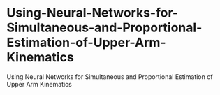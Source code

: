 # Using-Neural-Networks-for-Simultaneous-and-Proportional-Estimation-of-Upper-Arm-Kinematics
Using Neural Networks for Simultaneous and Proportional Estimation of Upper Arm Kinematics
